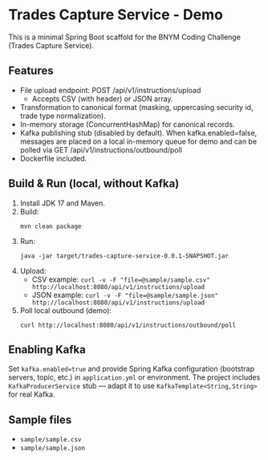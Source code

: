 # Trades Capture Service - Demo

This is a minimal Spring Boot scaffold for the BNYM Coding Challenge (Trades Capture Service).

## Features
- File upload endpoint: POST /api/v1/instructions/upload
  - Accepts CSV (with header) or JSON array.
- Transformation to canonical format (masking, uppercasing security id, trade type normalization).
- In-memory storage (ConcurrentHashMap) for canonical records.
- Kafka publishing stub (disabled by default). When kafka.enabled=false, messages are placed on a local in-memory queue for demo and can be polled via GET /api/v1/instructions/outbound/poll
- Dockerfile included.

## Build & Run (local, without Kafka)
1. Install JDK 17 and Maven.
2. Build:
   ```
   mvn clean package
   ```
3. Run:
   ```
   java -jar target/trades-capture-service-0.0.1-SNAPSHOT.jar
   ```
4. Upload:
   - CSV example: `curl -v -F "file=@sample/sample.csv" http://localhost:8080/api/v1/instructions/upload`
   - JSON example: `curl -v -F "file=@sample/sample.json" http://localhost:8080/api/v1/instructions/upload`
5. Poll local outbound (demo):
   ```
   curl http://localhost:8080/api/v1/instructions/outbound/poll
   ```

## Enabling Kafka
Set `kafka.enabled=true` and provide Spring Kafka configuration (bootstrap servers, topic, etc.) in `application.yml` or environment. The project includes `KafkaProducerService` stub — adapt it to use `KafkaTemplate<String,String>` for real Kafka.

## Sample files
- `sample/sample.csv`
- `sample/sample.json`

